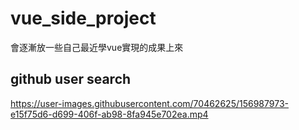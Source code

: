 # vue_side_project

會逐漸放一些自己最近學vue實現的成果上來

## github user search

https://user-images.githubusercontent.com/70462625/156987973-e15f75d6-d699-406f-ab98-8fa945e702ea.mp4

